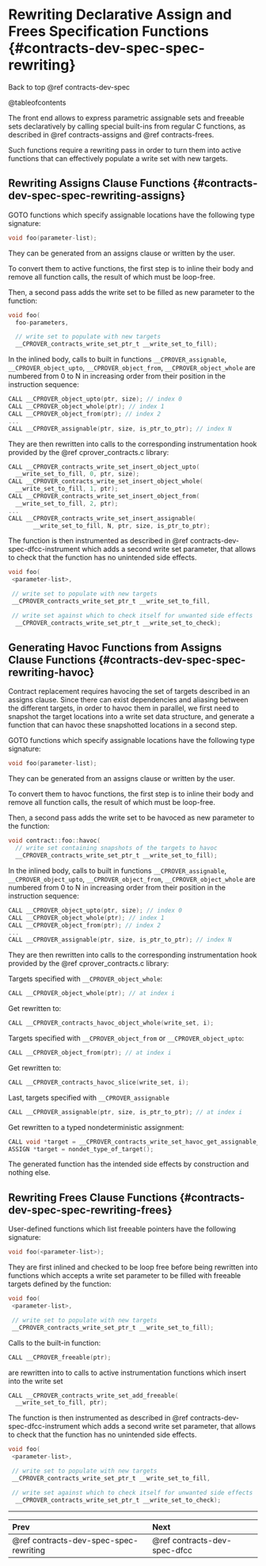 # Rewriting Declarative Assign and Frees Specification Functions {#contracts-dev-spec-spec-rewriting}

Back to top @ref contracts-dev-spec

@tableofcontents

The front end allows to express parametric assignable sets and freeable sets
declaratively by calling special built-ins from regular C functions,
as described in @ref contracts-assigns and @ref contracts-frees.

Such functions require a rewriting pass in order to turn them into active
functions that can effectively populate a write set with new targets.

## Rewriting Assigns Clause Functions {#contracts-dev-spec-spec-rewriting-assigns}

GOTO functions which specify assignable locations have the following type
signature:

```c
void foo(parameter-list);
```

They can be generated from an assigns clause or written by the user.

To convert them to active functions, the first step is to inline their body and
remove all function calls, the result of which must be loop-free.

Then, a second pass adds the write set to be filled as new parameter to the
function:

```c
void foo(
  foo-parameters,

  // write set to populate with new targets
  __CPROVER_contracts_write_set_ptr_t __write_set_to_fill);
```

In the inlined body, calls to built in functions `__CPROVER_assignable`,
`__CPROVER_object_upto`, `__CPROVER_object_from`, `__CPROVER_object_whole`
are numbered from 0 to N in increasing order from their position in the
instruction sequence:

```c
CALL __CPROVER_object_upto(ptr, size); // index 0
CALL __CPROVER_object_whole(ptr); // index 1
CALL __CPROVER_object_from(ptr); // index 2
...
CALL __CPROVER_assignable(ptr, size, is_ptr_to_ptr); // index N
```

They are then rewritten into calls to the corresponding instrumentation hook
provided by the @ref cprover_contracts.c library:

```c
CALL __CPROVER_contracts_write_set_insert_object_upto(
  __write_set_to_fill, 0, ptr, size);
CALL __CPROVER_contracts_write_set_insert_object_whole(
  __write_set_to_fill, 1, ptr);
CALL __CPROVER_contracts_write_set_insert_object_from(
  __write_set_to_fill, 2, ptr);
...
CALL __CPROVER_contracts_write_set_insert_assignable(
       __write_set_to_fill, N, ptr, size, is_ptr_to_ptr);
```

The function is then instrumented as described in
@ref contracts-dev-spec-dfcc-instrument which adds a second write set parameter,
that allows to check that the function has no unintended side effects.

```c
void foo(
 <parameter-list>,

 // write set to populate with new targets
 __CPROVER_contracts_write_set_ptr_t __write_set_to_fill,

 // write set against which to check itself for unwanted side effects
  __CPROVER_contracts_write_set_ptr_t __write_set_to_check);
```


## Generating Havoc Functions from Assigns Clause Functions {#contracts-dev-spec-spec-rewriting-havoc}

Contract replacement requires havocing the set of targets described in an
assigns clause. Since there can exist dependencies and aliasing between the
different targets, in order to havoc them in parallel, we first need to snapshot
the target locations into a write set data structure, and generate a function
that can havoc these snapshotted locations in a second step.

GOTO functions which specify assignable locations have the following type
signature:

```c
void foo(parameter-list);
```

They can be generated from an assigns clause or written by the user.

To convert them to havoc functions, the first step is to inline their body and
remove all function calls, the result of which must be loop-free.

Then, a second pass adds the write set to be havoced as new parameter to the
function:

```c
void contract::foo::havoc(
  // write set containing snapshots of the targets to havoc
  __CPROVER_contracts_write_set_ptr_t __write_set_to_fill);
```

In the inlined body, calls to built in functions `__CPROVER_assignable`,
`__CPROVER_object_upto`, `__CPROVER_object_from`, `__CPROVER_object_whole`
are numbered from 0 to N in increasing order from their position in the
instruction sequence:

```c
CALL __CPROVER_object_upto(ptr, size); // index 0
CALL __CPROVER_object_whole(ptr); // index 1
CALL __CPROVER_object_from(ptr); // index 2
...
CALL __CPROVER_assignable(ptr, size, is_ptr_to_ptr); // index N
```

They are then rewritten into calls to the corresponding instrumentation hook
provided by the @ref cprover_contracts.c library:

Targets specified with `__CPROVER_object_whole`:

```c
CALL __CPROVER_object_whole(ptr); // at index i
```

Get rewritten to:
```c
CALL __CPROVER_contracts_havoc_object_whole(write_set, i);
```

Targets specified with `__CPROVER_object_from` or `__CPROVER_object_upto`:

```c
CALL __CPROVER_object_from(ptr); // at index i
```

Get rewritten to:

```c
CALL __CPROVER_contracts_havoc_slice(write_set, i);
```

Last, targets specified with `__CPROVER_assignable`

```c
CALL __CPROVER_assignable(ptr, size, is_ptr_to_ptr); // at index i
```

Get rewritten to a typed nondeterministic assignment:

```c
CALL void *target = __CPROVER_contracts_write_set_havoc_get_assignable_target(write_set, i);
ASSIGN *target = nondet_type_of_target();
```

The generated function has the intended side effects by construction and nothing
else.

## Rewriting Frees Clause Functions {#contracts-dev-spec-spec-rewriting-frees}

User-defined functions which list freeable pointers have the following signature:

```c
void foo(<parameter-list>);
```

They are first inlined and checked to be loop free before being rewritten into
functions which accepts a write set parameter to be filled with freeable targets
defined by the function:

```c
void foo(
 <parameter-list>,

 // write set to populate with new targets
 __CPROVER_contracts_write_set_ptr_t __write_set_to_fill);
```

Calls to the built-in function:

```c
CALL __CPROVER_freeable(ptr);
```

are rewritten into to calls to active instrumentation functions which insert into the write set

```c
CALL __CPROVER_contracts_write_set_add_freeable(
  __write_set_to_fill, ptr);
```

The function is then instrumented as described in
@ref contracts-dev-spec-dfcc-instrument which adds a second write set parameter,
that allows to check that the function has no unintended side effects.

```c
void foo(
 <parameter-list>,

 // write set to populate with new targets
 __CPROVER_contracts_write_set_ptr_t __write_set_to_fill,

 // write set against which to check itself for unwanted side effects
  __CPROVER_contracts_write_set_ptr_t __write_set_to_check);
```

---
 Prev | Next
:-----|:------
 @ref contracts-dev-spec-spec-rewriting | @ref contracts-dev-spec-dfcc